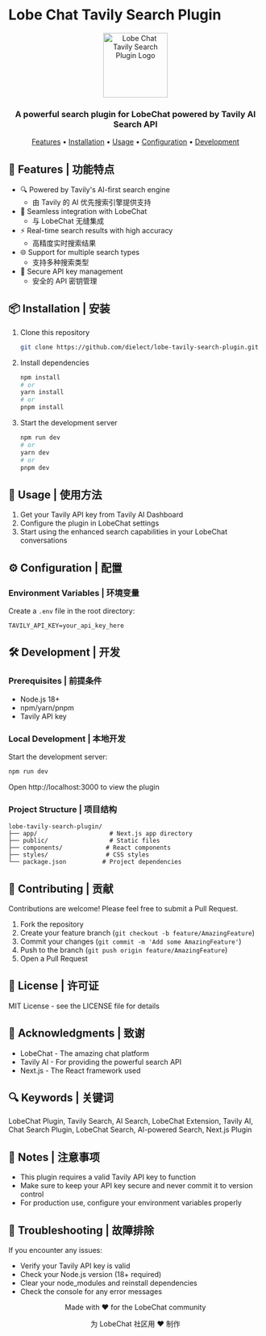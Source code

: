 # Lobe Chat Tavily Search Plugin

<p align="center">
  <img src="./public/plugin-logo.png" height="128" alt="Lobe Chat Tavily Search Plugin Logo">
</p>

<h3 align="center">
  A powerful search plugin for LobeChat powered by Tavily AI Search API
</h3>

<p align="center">
  <a href="#features">Features</a> •
  <a href="#installation">Installation</a> •
  <a href="#usage">Usage</a> •
  <a href="#configuration">Configuration</a> •
  <a href="#development">Development</a>
</p>

## 🌟 Features | 功能特点

- 🔍 Powered by Tavily's AI-first search engine
  - 由 Tavily 的 AI 优先搜索引擎提供支持
- 🤖 Seamless integration with LobeChat
  - 与 LobeChat 无缝集成
- ⚡ Real-time search results with high accuracy
  - 高精度实时搜索结果
- 🌐 Support for multiple search types
  - 支持多种搜索类型
- 🔐 Secure API key management
  - 安全的 API 密钥管理

## 📦 Installation | 安装

1. Clone this repository
   ```bash
   git clone https://github.com/dielect/lobe-tavily-search-plugin.git
   ```

2. Install dependencies
   ```bash
   npm install
   # or
   yarn install
   # or
   pnpm install
   ```

3. Start the development server
   ```bash
   npm run dev
   # or
   yarn dev
   # or
   pnpm dev
   ```

## 🚀 Usage | 使用方法

1. Get your Tavily API key from Tavily AI Dashboard
2. Configure the plugin in LobeChat settings
3. Start using the enhanced search capabilities in your LobeChat conversations

## ⚙️ Configuration | 配置

### Environment Variables | 环境变量

Create a `.env` file in the root directory:

```env
TAVILY_API_KEY=your_api_key_here
```

## 🛠️ Development | 开发

### Prerequisites | 前提条件

- Node.js 18+
- npm/yarn/pnpm
- Tavily API key

### Local Development | 本地开发

Start the development server:
```bash
npm run dev
```

Open http://localhost:3000 to view the plugin

### Project Structure | 项目结构

```
lobe-tavily-search-plugin/
├── app/                    # Next.js app directory
├── public/                 # Static files
├── components/            # React components
├── styles/                # CSS styles
└── package.json          # Project dependencies
```

## 🤝 Contributing | 贡献

Contributions are welcome! Please feel free to submit a Pull Request.

1. Fork the repository
2. Create your feature branch (`git checkout -b feature/AmazingFeature`)
3. Commit your changes (`git commit -m 'Add some AmazingFeature'`)
4. Push to the branch (`git push origin feature/AmazingFeature`)
5. Open a Pull Request

## 📄 License | 许可证

MIT License - see the LICENSE file for details

## 🙏 Acknowledgments | 致谢

- LobeChat - The amazing chat platform
- Tavily AI - For providing the powerful search API
- Next.js - The React framework used

## 🔍 Keywords | 关键词

LobeChat Plugin, Tavily Search, AI Search, LobeChat Extension, Tavily AI, Chat Search Plugin, LobeChat Search, AI-powered Search, Next.js Plugin

## 📝 Notes | 注意事项

- This plugin requires a valid Tavily API key to function
- Make sure to keep your API key secure and never commit it to version control
- For production use, configure your environment variables properly

## 🐛 Troubleshooting | 故障排除

If you encounter any issues:

- Verify your Tavily API key is valid
- Check your Node.js version (18+ required)
- Clear your node_modules and reinstall dependencies
- Check the console for any error messages

<p align="center">Made with ❤️ for the LobeChat community</p>
<p align="center">为 LobeChat 社区用 ❤️ 制作</p>
